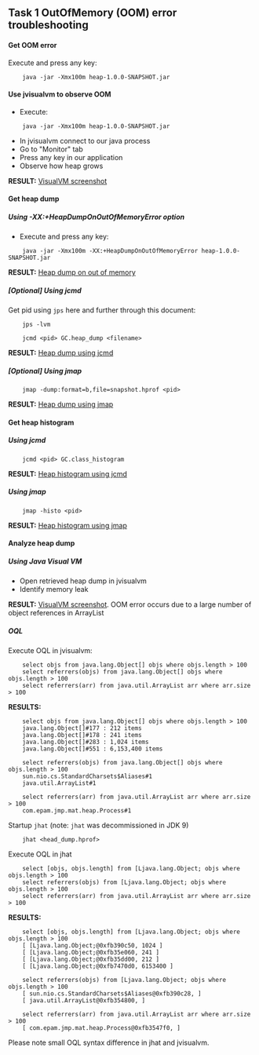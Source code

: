 ## Task 1 OutOfMemory (OOM) error troubleshooting
#### Get OOM error
Execute and press any key:
```
    java -jar -Xmx100m heap-1.0.0-SNAPSHOT.jar
```

#### Use jvisualvm to observe OOM
- Execute:

```
    java -jar -Xmx100m heap-1.0.0-SNAPSHOT.jar
```
- In jvisualvm connect to our java process
- Go to "Monitor" tab
- Press any key in our application
- Observe how heap grows

**RESULT:** [VisualVM screenshot][1]

#### Get heap dump
##### Using -XX:+HeapDumpOnOutOfMemoryError option
- Execute and press any key:

```
    java -jar -Xmx100m -XX:+HeapDumpOnOutOfMemoryError heap-1.0.0-SNAPSHOT.jar
```

**RESULT:** [Heap dump on out of memory][2]

##### [Optional] Using jcmd
Get pid using `jps` here and further through this document:
```
    jps -lvm
```
```
    jcmd <pid> GC.heap_dump <filename>
```

**RESULT:** [Heap dump using jcmd][3]

##### [Optional] Using jmap
```
    jmap -dump:format=b,file=snapshot.hprof <pid>
```

**RESULT:** [Heap dump using jmap][4]

#### Get heap histogram
##### Using jcmd
```
    jcmd <pid> GC.class_histogram
```

**RESULT:** [Heap histogram using jcmd][5]

##### Using jmap
```
    jmap -histo <pid> 
```

**RESULT:** [Heap histogram using jmap][6]

#### Analyze heap dump
##### Using Java Visual VM
- Open retrieved heap dump in jvisualvm
- Identify memory leak

**RESULT:** [VisualVM screenshot][7]. OOM error occurs due to a large number of object references in ArrayList

##### OQL
Execute OQL in jvisualvm:
```
    select objs from java.lang.Object[] objs where objs.length > 100
    select referrers(objs) from java.lang.Object[] objs where objs.length > 100
    select referrers(arr) from java.util.ArrayList arr where arr.size > 100
```

**RESULTS:**
```
    select objs from java.lang.Object[] objs where objs.length > 100
    java.lang.Object[]#177 : 212 items
    java.lang.Object[]#178 : 241 items
    java.lang.Object[]#283 : 1,024 items
    java.lang.Object[]#551 : 6,153,400 items

    select referrers(objs) from java.lang.Object[] objs where objs.length > 100
    sun.nio.cs.StandardCharsets$Aliases#1
    java.util.ArrayList#1

    select referrers(arr) from java.util.ArrayList arr where arr.size > 100
    com.epam.jmp.mat.heap.Process#1
```


Startup `jhat` (note: `jhat` was decommissioned in JDK 9)
```
    jhat <head_dump.hprof>
```
Execute OQL in jhat
```
    select [objs, objs.length] from [Ljava.lang.Object; objs where objs.length > 100
    select referrers(objs) from [Ljava.lang.Object; objs where objs.length > 100
    select referrers(arr) from java.util.ArrayList arr where arr.size > 100
```
**RESULTS:**
```
    select [objs, objs.length] from [Ljava.lang.Object; objs where objs.length > 100
    [ [Ljava.lang.Object;@0xfb390c50, 1024 ]
    [ [Ljava.lang.Object;@0xfb35e060, 241 ]
    [ [Ljava.lang.Object;@0xfb35dd00, 212 ]
    [ [Ljava.lang.Object;@0xfb7470d0, 6153400 ]

    select referrers(objs) from [Ljava.lang.Object; objs where objs.length > 100
    [ sun.nio.cs.StandardCharsets$Aliases@0xfb390c28, ]
    [ java.util.ArrayList@0xfb354800, ]

    select referrers(arr) from java.util.ArrayList arr where arr.size > 100
    [ com.epam.jmp.mat.heap.Process@0xfb3547f0, ]
```

Please note small OQL syntax difference in jhat and jvisualvm.

[1]: attachments/heap.png
[2]: attachments/java_pid6933.hpro
[3]: attachments/heap_dump
[4]: attachments/snapshot.hpro
[5]: attachments/jcmd_heap_histogram.txt
[6]: attachments/jmap_heap_histogram.txt
[7]: attachments/heapdump.png
